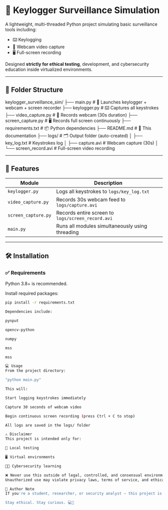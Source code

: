 # 🔐 Keylogger Surveillance Simulation

A lightweight, multi-threaded Python project simulating basic surveillance tools including:

- ⌨️ Keylogging
- 📸 Webcam video capture
- 🖥️ Full-screen recording

Designed **strictly for ethical testing**, development, and cybersecurity education inside virtualized environments.

---

## 📁 Folder Structure


keylogger_surveillance_sim/
├── main.py # 🧠 Launches keylogger + webcam + screen recorder
├── keylogger.py # ⌨️ Captures all keystrokes
├── video_capture.py # 📸 Records webcam (30s duration)
├── screen_capture.py # 🖥️ Records full screen continuously
├── requirements.txt # 📦 Python dependencies
├── README.md # 📘 This documentation
├── logs/ # 🗂️ Output folder (auto-created)
│ ├── key_log.txt # Keystrokes log
│ ├── capture.avi # Webcam capture (30s)
│ └── screen_record.avi # Full-screen video recording  


---

## 🚀 Features

| Module          | Description                              |
|-----------------|------------------------------------------|
| `keylogger.py`  | Logs all keystrokes to `logs/key_log.txt` |
| `video_capture.py` | Records 30s webcam feed to `logs/capture.avi` |
| `screen_capture.py` | Records entire screen to `logs/screen_record.avi` |
| `main.py`       | Runs all modules simultaneously using threading |

---

## 🛠️ Installation

### ✅ Requirements

Python 3.8+ is recommended.

Install required packages:

```bash
pip install -r requirements.txt

Dependencies include:

pynput

opencv-python

numpy

mss

mss

💻 Usage
From the project directory:

"python main.py"

This will:

Start logging keystrokes immediately

Capture 30 seconds of webcam video

Begin continuous screen recording (press Ctrl + C to stop)

All logs are saved in the logs/ folder

⚠️ Disclaimer
This project is intended only for:

🧪 Local testing

🖥️ Virtual environments

🧑‍💻 Cybersecurity learning

❌ Never use this outside of legal, controlled, and consensual environments.
Unauthorized use may violate privacy laws, terms of service, and ethical guidelines.

📘 Author Note
If you're a student, researcher, or security analyst — this project is designed to help you understand how surveillance tools work from a defensive perspective.

Stay ethical. Stay curious. 💻🔐
